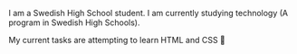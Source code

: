 

I am a Swedish High School student. I am currently studying technology (A program in Swedish High Schools).

My current tasks are attempting to learn HTML and CSS :grimacing:
